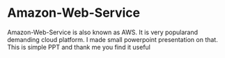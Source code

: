 # Amazon-Web-Service
Amazon-Web-Service is also known as AWS. It is very popularand demanding cloud platform. I made small powerpoint presentation on that. 
This is simple PPT and thank me you find it useful
